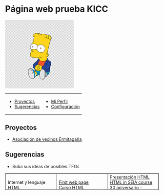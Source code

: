 # Página web prueba KICC
![JDBC Classes](Images/descarga.png)

<table WIDTH="90%" UNITS="relative">
  <tr>
    <td VALIGN="BASELINE"><ul>
      <li> <a name="0" href="https://a905030tecnun.github.io/paginawebkicc/proyectos">Proyectos</a></li>
      <li><a name="0" href="https://a905030tecnun.github.io/paginawebkicc/proyectos">Sugerencias</a></li>
    </ul>
    </td>
    <td VALIGN="BASELINE"><ul>
      <li><a href="#check">Mi Perfil</a></li>
      <li><a href="#ventana">Configuración</a></li>
    </ul>
    </td>
  </tr>
</table>

## Proyectos
- [Asociación de vecinos Ermitagaña](https://www.pamplona.es/entidades/asociacion-de-vecinos-de-ermitagana)

## Sugerencias
- Suba sus ideas de posibles TFGs


<!DOCTYPE html>
<html>
<body>
<table style="border-collapse: collapse; width: 100%; height: 54px;" border="1">
<tbody>
<tr style="height: 18px;">
<td style="width: 33.3333%; height: 18px;">Internet y lenguaje HTML</td>
<td style="width: 33.3333%; height: 18px;"><a href="http://info.cern.ch/hypertext/WWW/WhatIs.html" target="_blank" rel="noopener">First web page</a><br /><a href="http://www4.tecnun.es/asignaturas/Informat1/Ayudainf/CursoHTML/Curso01.htm" target="_blank" rel="noopener">Curso HTML</a></td>
<td style="width: 33.3333%; height: 18px;"><a href="http://www4.tecnun.es/asignaturas/Informat3/Material/Clase01.ppt" target="_blank" rel="noopener">Presentaci&oacute;n HTML<br /></a><a href="http://philip.greenspun.com/seia/html" target="_blank" rel="noopener">HTML in SEIA course<br /></a><a href="https://www.antena3.com/noticias/tecnologia/aniversario-internet-doodle-google_201903125c8760ff0cf2118e3d4c0d1b.html" target="_blank" rel="noopener">30 aniversario</a>&nbsp;-&nbsp;<a href="https://www.google.com/doodles/30th-anniversary-of-the-world-wide-web" target="_blank" rel="noopener">Doodle</a></td>
</tr>
<tr style="height: 18px;">
<td style="width: 33.3333%; height: 18px;">Formularios en HTML</td>
<td style="width: 33.3333%; height: 18px;"><a href="https://nicolasserrano.github.io/CS/HTML" target="_blank" rel="noopener">Curso Forms</a></td>
<td style="width: 33.3333%; height: 18px;"><a href="http://www4.tecnun.es/asignaturas/Informat3/Material/Clase02.ppt" target="_blank" rel="noopener">Presentaci&oacute;n Forms</a></td>
</tr>
<tr style="height: 18px;">
<td style="width: 33.3333%; height: 18px;">CSS</td>
<td style="width: 33.3333%; height: 18px;"><a href="https://nicolasserrano.github.io/CS/CSS/CSS.pdf" target="_blank" rel="noopener">CSS</a></td>
<td style="width: 33.3333%; height: 18px;"></td>
</tr>
<tr style="height: 18px;">
<td style="width: 33.3333%; height: 18px;">JavaScript</td>
<td style="width: 33.3333%; height: 18px;"><a href="https://nicolasserrano.github.io/CS/JavaScript/JavascriptOnePage.pdf" target="_blank" rel="noopener">JavaScript in One Page</a></td>
<td style="width: 33.3333%; height: 18px;"><a href="https://nicolasserrano.github.io/CS/JavaScript/JavaScript1.html" target="_blank" rel="noopener">JavaScript example</a></td>
</tr>
</tbody>
</table>
</body>
</html>
